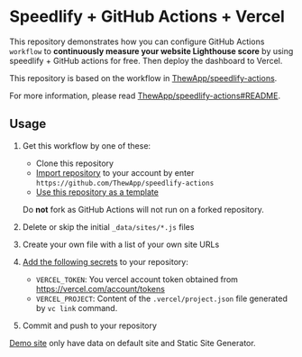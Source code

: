 # Speedlify + GitHub Actions + Vercel

This repository demonstrates how you can configure GitHub Actions `workflow` to **continuously measure your website Lighthouse score** by using speedlify + GitHub actions for free. Then deploy the dashboard to Vercel.

This repository is based on the workflow in [ThewApp/speedlify-actions](https://github.com/ThewApp/speedlify-actions).

For more information, please read [ThewApp/speedlify-actions#README](https://github.com/ThewApp/speedlify-actions#readme).

## Usage

1. Get this workflow by one of these:
   * Clone this repository
   * [Import repository](https://github.com/new/import) to your account by enter `https://github.com/ThewApp/speedlify-actions`
   * [Use this repository as a template](https://github.com/ThewApp/speedlify-actions-vercel/generate)
   

   Do **not** fork as GitHub Actions will not run on a forked repository.
1. Delete or skip the initial `_data/sites/*.js` files
1. Create your own file with a list of your own site URLs
1. [Add the following secrets](https://docs.github.com/en/actions/configuring-and-managing-workflows/creating-and-storing-encrypted-secrets#creating-encrypted-secrets-for-a-repository) to your repository:
    * `VERCEL_TOKEN`: You vercel account token obtained from https://vercel.com/account/tokens
    * `VERCEL_PROJECT`: Content of the `.vercel/project.json` file generated by `vc link` command.
1. Commit and push to your repository

[Demo site](https://speedlify-actions-vercel.vercel.app/) only have data on default site and Static Site Generator.
